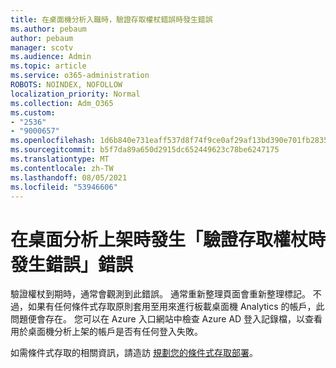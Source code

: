 ```yaml
---
title: 在桌面機分析入職時，驗證存取權杖錯誤時發生錯誤
ms.author: pebaum
author: pebaum
manager: scotv
ms.audience: Admin
ms.topic: article
ms.service: o365-administration
ROBOTS: NOINDEX, NOFOLLOW
localization_priority: Normal
ms.collection: Adm_O365
ms.custom:
- "2536"
- "9000657"
ms.openlocfilehash: 1d6b840e731eaff537d8f74f9ce0af29af13bd390e701fb2835e8718b4521158
ms.sourcegitcommit: b5f7da89a650d2915dc652449623c78be6247175
ms.translationtype: MT
ms.contentlocale: zh-TW
ms.lasthandoff: 08/05/2021
ms.locfileid: "53946606"
---
```

# <a name="there-was-an-error-validating-access-token-error-during-desktop-analytics-onboarding"></a>在桌面分析上架時發生「驗證存取權杖時發生錯誤」錯誤

驗證權杖到期時，通常會觀測到此錯誤。 通常重新整理頁面會重新整理標記。 不過，如果有任何條件式存取原則套用至用來進行板載桌面機 Analytics 的帳戶，此問題便會存在。 您可以在 Azure 入口網站中檢查 Azure AD 登入記錄檔，以查看用於桌面機分析上架的帳戶是否有任何登入失敗。

如需條件式存取的相關資訊，請造訪 [規劃您的條件式存取部署](https://docs.microsoft.com/azure/active-directory/conditional-access/plan-conditional-access)。